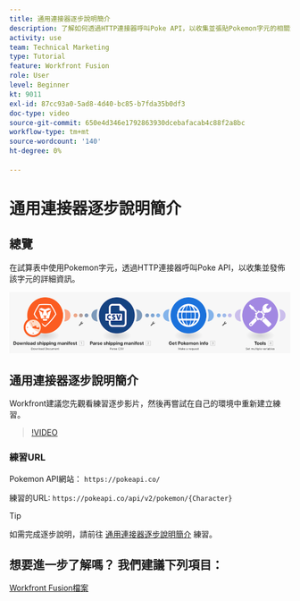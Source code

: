 ```yaml
---
title: 通用連接器逐步說明簡介
description: 了解如何透過HTTP連接器呼叫Poke API，以收集並張貼Pokemon字元的相關資訊，全部位於 [!DNL Adobe Workfront Fusion].
activity: use
team: Technical Marketing
type: Tutorial
feature: Workfront Fusion
role: User
level: Beginner
kt: 9011
exl-id: 87cc93a0-5ad8-4d40-bc85-b7fda35b0df3
doc-type: video
source-git-commit: 650e4d346e1792863930dcebafacab4c88f2a8bc
workflow-type: tm+mt
source-wordcount: '140'
ht-degree: 0%

---
```


# 通用連接器逐步說明簡介

## 總覽

在試算表中使用Pokemon字元，透過HTTP連接器呼叫Poke API，以收集並發佈該字元的詳細資訊。

![融合場景的影像](assets/universal-connectors-and-routing-1.png)

## 通用連接器逐步說明簡介

Workfront建議您先觀看練習逐步影片，然後再嘗試在自己的環境中重新建立練習。

>[!VIDEO](https://video.tv.adobe.com/v/335270/?quality=12&learn=on)

### 練習URL

Pokemon API網站： `https://pokeapi.co/`

練習的URL: `https://pokeapi.co/api/v2/pokemon/{Character}`

>[!TIP]
>
>如需完成逐步說明，請前往 [通用連接器逐步說明簡介](https://experienceleague.adobe.com/docs/workfront-learn/tutorials-workfront/fusion/exercises/introduction-to-universal-connectors.html?lang=en) 練習。


## 想要進一步了解嗎？ 我們建議下列項目：

[Workfront Fusion檔案](https://experienceleague.adobe.com/docs/workfront/using/adobe-workfront-fusion/workfront-fusion-2.html?lang=en)
